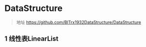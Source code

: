 # DataStructure

> 地址 https://github.com/BITrx1932DataStructure/DataStructure

## **1** 线性表LinearList
